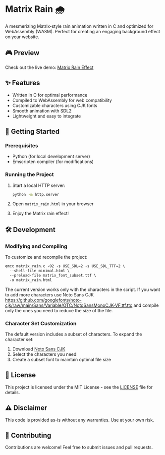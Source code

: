 # Matrix Rain 🌧

A mesmerizing Matrix-style rain animation written in C and optimized for WebAssembly (WASM). Perfect for creating an engaging background effect on your website.

## 🎮 Preview

Check out the live demo: [Matrix Rain Effect](https://matrix-rain-d7z.pages.dev/matrix_rain)

## ✨ Features

- Written in C for optimal performance
- Compiled to WebAssembly for web compatibility
- Customizable characters using CJK fonts
- Smooth animation with SDL2
- Lightweight and easy to integrate

## 🚀 Getting Started

### Prerequisites

- Python (for local development server)
- Emscripten compiler (for modifications)

### Running the Project

1. Start a local HTTP server:
   ```bash
   python -m http.server
   ```

2. Open `matrix_rain.html` in your browser
3. Enjoy the Matrix rain effect!

## 🛠 Development

### Modifying and Compiling

To customize and recompile the project:

```sh:README.md
emcc matrix_rain.c -O2 -s USE_SDL=2 -s USE_SDL_TTF=2 \
  --shell-file minimal.html \
  --preload-file matrix_font_subset.ttf \
  -o matrix_rain.html
```

The current version works only with the characters in the script. If you want to add more characters use Noto Sans CJK https://github.com/googlefonts/noto-cjk/raw/main/Sans/Variable/OTC/NotoSansMonoCJK-VF.ttf.ttc and compile only the ones you need to reduce the size of the file.

### Character Set Customization

The default version includes a subset of characters. To expand the character set:

1. Download [Noto Sans CJK](https://github.com/googlefonts/noto-cjk/raw/main/Sans/Variable/OTC/NotoSansMonoCJK-VF.ttf.ttc)
2. Select the characters you need
3. Create a subset font to maintain optimal file size

## 📝 License

This project is licensed under the MIT License - see the [LICENSE](LICENSE) file for details.

## ⚠️ Disclaimer

This code is provided as-is without any warranties. Use at your own risk.

## 🤝 Contributing

Contributions are welcome! Feel free to submit issues and pull requests.